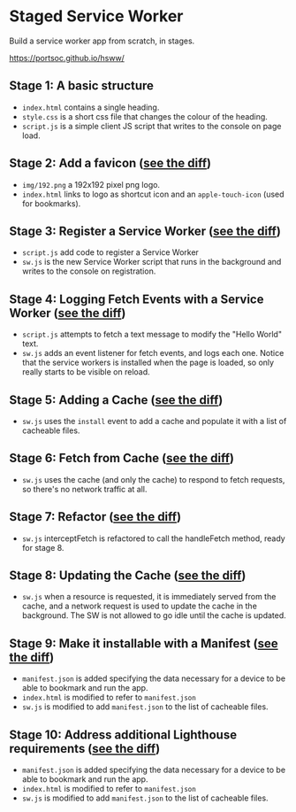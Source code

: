 # Staged Service Worker

Build a service worker app from scratch, in stages.

https://portsoc.github.io/hsww/

## Stage 1: A basic structure

* `index.html` contains a single heading.
* `style.css` is a short css file that changes the colour of the heading.
* `script.js` is a simple client JS script that writes to the console on page load.

## Stage 2: Add a favicon ([see the diff](https://github.com/portsoc/hsww/commit/stage-2))
* `img/192.png` a 192x192 pixel png logo.
* `index.html` links to logo as shortcut icon and an `apple-touch-icon` (used for bookmarks).

## Stage 3: Register a Service Worker ([see the diff](https://github.com/portsoc/hsww/commit/stage-3))
* `script.js` add code to register a Service Worker
* `sw.js` is the new Service Worker script that runs in the background and writes to the console on registration.

## Stage 4: Logging Fetch Events with a Service Worker ([see the diff](https://github.com/portsoc/hsww/commit/stage-4))
* `script.js` attempts to fetch a text message to modify the "Hello World" text.
* `sw.js` adds an event listener for fetch events, and logs each one.  Notice that the service workers is installed when the page is loaded, so only really starts to be visible on reload.

## Stage 5: Adding a Cache ([see the diff](https://github.com/portsoc/hsww/commit/stage-5))
* `sw.js` uses the `install` event to add a cache and populate it with a list of cacheable files.

## Stage 6: Fetch from Cache ([see the diff](https://github.com/portsoc/hsww/commit/stage-6))
* `sw.js` uses the cache (and only the cache) to respond to fetch requests, so there's no network traffic at all.

## Stage 7: Refactor ([see the diff](https://github.com/portsoc/hsww/commit/stage-7))
* `sw.js` interceptFetch is refactored to call the handleFetch method, ready for stage 8.

## Stage 8: Updating the Cache ([see the diff](https://github.com/portsoc/hsww/commit/stage-8))
* `sw.js` when a resource is requested, it is immediately served from the cache, and a network request is used to update the cache in the background.  The SW is not allowed to go idle until the cache is updated.

## Stage 9: Make it installable with a Manifest ([see the diff](https://github.com/portsoc/hsww/commit/stage-9))
* `manifest.json` is added specifying the data necessary for a device to be able to bookmark and run the app.
* `index.html` is modified to refer to `manifest.json` 
* `sw.js` is modified to add `manifest.json` to the list of cacheable files.

## Stage 10: Address additional Lighthouse requirements ([see the diff](https://github.com/portsoc/hsww/commit/stage-10))
* `manifest.json` is added specifying the data necessary for a device to be able to bookmark and run the app.
* `index.html` is modified to refer to `manifest.json` 
* `sw.js` is modified to add `manifest.json` to the list of cacheable files.

